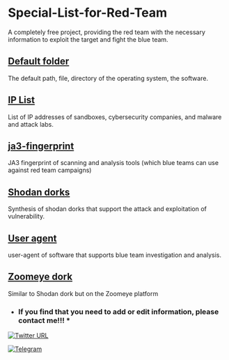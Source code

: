 # Special-List-for-Red-Team
A completely free project, providing the red team with the necessary information to exploit the target and fight the blue team.

## [Default folder](./Default-folder/)
The default path, file, directory of the operating system, the software.

## [IP List](./IP-List/)
List of IP addresses of sandboxes, cybersecurity companies, and malware and attack labs.

## [ja3-fingerprint](./ja3-fingerprint/)
JA3 fingerprint of scanning and analysis tools (which blue teams can use against red team campaigns)

## [Shodan dorks](./shodan-dorks/)
Synthesis of shodan dorks that support the attack and exploitation of vulnerability.

## [User agent](./user-agent/)
user-agent of software that supports blue team investigation and analysis.

## [Zoomeye dork](./zoomeye-dorks/)
Similar to Shodan dork but on the Zoomeye platform


* ### If you find that you need to add or edit information, please contact me!!! *


[![Twitter URL](https://img.shields.io/twitter/url/https/twitter.com/bukotsunikki.svg?style=social&label=Follow%20%40bukotsunikki)](https://twitter.com/diepnhdotit)

[![Telegram](https://web.telegram.org/a/icon-192x192.png)](https://t.me/y4t0more)